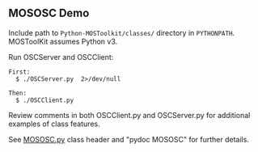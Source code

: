 
## MOSOSC Demo


Include path to `Python-MOSToolkit/classes/` directory in `PYTHONPATH`.  MOSToolKit assumes Python v3.

Run OSCServer and OSCClient:

    First:
      $ ./OSCServer.py  2>/dev/null

    Then:
      $ ./OSCClient.py


Review comments in both OSCClient.py and OSCServer.py for additional examples of class features.


See [MOSOSC.py](https://github.com/davidreeder/Python-MOSToolkit/blob/main/classes/MOSOSC.py) class header and "pydoc MOSOSC" for further details.



